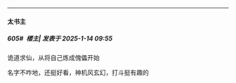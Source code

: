 ﻿
*****

####  太书主  
##### 605#         楼主| 发表于 2025-1-14 09:55

诡道求仙，从将自己炼成傀儡开始

名字不咋地，还挺好看，神机风玄幻，打斗挺有趣的

